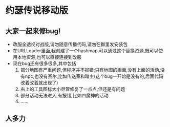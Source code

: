 # 约瑟传说移动版
## 大家一起来修bug!

- 改服全透视对战版,请勿随意传播代码,请勿在群里发安装包
- 在URLLoader里面,我创建了一个hashmap,可以通过这个替换资源,既可以使用本地资源,也可以直接连接到改服
- 现在bug还有很多很多,其中包括
  1. 部分地图有严重问题,但程序并不报错:只有地图的画面,没有上面的活动,没有npc,也没有赛尔,比如传送室和暗主(这个bug一开始是没有的,后面代码改着改着就出现了)
  2. 右上的工具图标大小尽管修复了一点点,但还是有问题
  3. 部分活动无法进入,有报错,比如四魔神的活动
  4. ......

## 人多力
